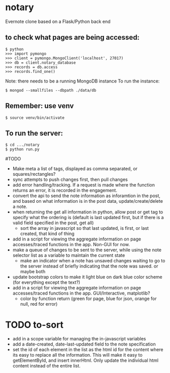 # notary
Evernote clone based on a Flask/Python back end

## to check what pages are being accessed:

```
$ python
>>> import pymongo
>>> client = pymongo.MongoClient('localhost', 27017)
>>> db = client.notary_database
>>> records = db.access
>>> records.find_one()
```

Note: there needs to be a running MongoDB instance
To run the instance:
```
$ mongod --smallfiles --dbpath ./data/db
```

## Remember: use venv
```
$ source venv/bin/activate
```

## To run the server:
```
$ cd .../notary
$ python run.py
```

#TODO

- Make meta a list of tags, displayed as comma separated, or squares/rectangles?
- sync attempts to push changes first, then pull changes
- add error handling/tracking. If a request is made where the function returns an error, it is recorded in the engagement.
- convert the api to send the note information as inforamtion in the post, and based on what information is in the post data, update/create/delete a note.
- when returning the get all information in python, allow post or get tag to specify what the ordering is (default is last updated first, but if there is a valid field specified in the post, get all)
  - sort the array in javascript so that last updated, is first, or last created, that kind of thing
- add in a script for viewing the aggregate information on page accesses/traced functions in the app. Non-GUI for now.
- make a queue of changes to be sent to the server, while using the note selector list as a variable to maintain the current state
  - make an indicator when a note has unsaved changes waiting to go to the server instead of briefly indicating that the note was saved. or maybe both
- update bootstrap colors to make it light blue on dark blue color scheme (for everything except the text?)
- add in a script for viewing the aggregate information on page accesses/traced functions in the app. GUI/Interactive, matplotlib?
  - color by function return (green for page, blue for json, orange for null, red for error)

# TODO to-sort
- add in a scope variable for managing the in-javascript variables
- add a date-created, date-last-updated field to the note specification
- set the id of each element in the list as the html id for the content where its easy to replace all the information. This will make it easy to getElementById, and insert innerHtml. Only update the individual html content instead of the entire list.